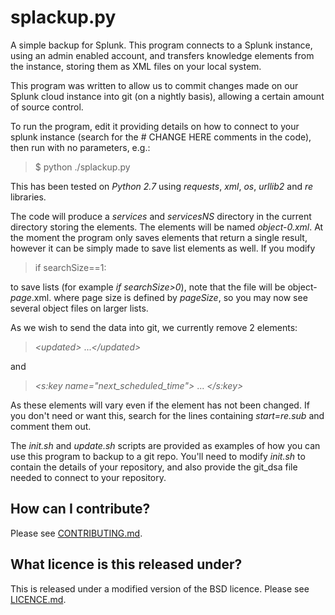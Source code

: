 splackup.py
=
A simple backup for Splunk. This program connects to a Splunk instance, using an admin enabled account, and transfers knowledge elements from the instance, storing them as XML files on your local system.

This program was written to allow us to commit changes made on our Splunk cloud instance into git (on a nightly basis), allowing a certain amount of source control.

To run the program, edit it providing details on how to connect to your splunk instance (search for the # CHANGE HERE comments in the code), then run with no parameters, e.g.:

>$ python ./splackup.py

This has been tested on _Python 2.7_ using _requests_, _xml_, _os_, _urllib2_ and _re_ libraries.

The code will produce a _services_ and _servicesNS_ directory in the current directory storing the elements. The elements will be named _object-0.xml_. At the moment the program only saves elements that return a single result, however it can be simply made to save list elements as well. If you modify 
> if searchSize==1:

to save lists (for example _if searchSize>0_), note that the file will be object-_page_.xml. where page size is defined by _pageSize_, so you may now see several object files on larger lists.

As we wish to send the data into git, we currently remove 2 elements:

>_\<updated\>_ ..._\</updated>_

and

>_\<s:key name="next_scheduled_time">_ ... _\</s:key>_

As these elements will vary even if the element has not been changed. If you don't need or want this, search for the lines containing _start=re.sub_ and comment them out.

The _init.sh_ and _update.sh_ scripts are provided as examples of how you can use this program to backup to a git repo. You'll need to modify _init.sh_ to contain the details of your repository, and also provide the git_dsa file needed to connect to your repository.

## How can I contribute?
Please see [CONTRIBUTING.md](CONTRIBUTING.md).

## What licence is this released under?
This is released under a modified version of the BSD licence.
Please see [LICENCE.md](https://github.com/PaddyPowerBetfair/standards/blob/master/LICENCE.md).